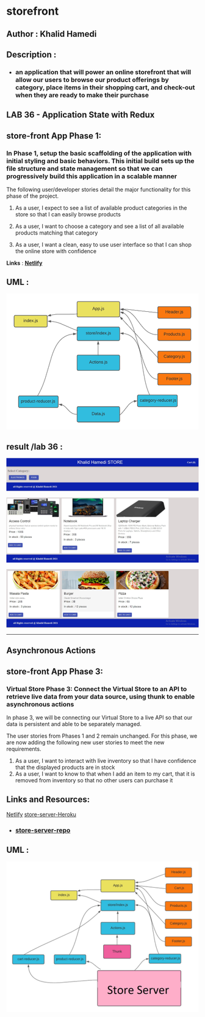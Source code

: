 # storefront

## Author : Khalid Hamedi

## Description :

- ### an application that will power an online storefront that will allow our users to browse our product offerings by category, place items in their shopping cart, and check-out when they are ready to make their purchase

## LAB 36 - Application State with Redux

## store-front App Phase 1:

### In Phase 1, setup the basic scaffolding of the application with initial styling and basic behaviors. This initial build sets up the file structure and state management so that we can progressively build this application in a scalable manner

The following user/developer stories detail the major functionality for this phase of the project.

1.  As a user, I expect to see a list of available product categories in the store so that I can easily browse products

2.  As a user, I want to choose a category and see a list of all available products matching that category

3.  As a user, I want a clean, easy to use user interface so that I can shop the online store with confidence

**Links** : [**Netlify**](https://nervous-euclid-9c02fa.netlify.app/)

## UML :

![img](./assets/lab36-UML.png)

## result /lab 36 :

![img](assets/lab36-result.jpg)

![img](/assets/lab36-result2.jpg)

![img](/assets/lab36-result3.jpg)

---

## Asynchronous Actions

## store-front App Phase 3:

### Virtual Store Phase 3: Connect the Virtual Store to an API to retrieve live data from your data source, using thunk to enable asynchronous actions

In phase 3, we will be connecting our Virtual Store to a live API so that our data is persistent and able to be separately managed.

The user stories from Phases 1 and 2 remain unchanged. For this phase, we are now adding the following new user stories to meet the new requirements.

1. As a user, I want to interact with live inventory so that I have confidence that the displayed products are in stock
2. As a user, I want to know to that when I add an item to my cart, that it is removed from inventory so that no other users can purchase it

## Links and Resources:

[Netlify](https://61c2962c3d6bb6cbcd8e7c7d--hopeful-villani-4cbce6.netlify.app/)
[store-server-Heroku](https://khalidstore.herokuapp.com/)

- ### [store-server-repo](https://github.com/khalidsy90/-store-server)

## UML :

![](assets/lab38-UML.jpg)
